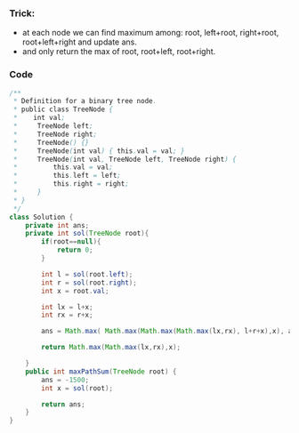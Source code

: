 
### Trick:
- at each node we can find maximum among: root, left+root, right+root, root+left+right and update ans.
- and only return the max of root, root+left, root+right.

### Code
```java
/**
 * Definition for a binary tree node.
 * public class TreeNode {
 *    int val;
 *     TreeNode left;
 *     TreeNode right;
 *     TreeNode() {}
 *     TreeNode(int val) { this.val = val; }
 *     TreeNode(int val, TreeNode left, TreeNode right) {
 *         this.val = val;
 *         this.left = left;
 *         this.right = right;
 *     }
 * }
 */
class Solution {
    private int ans;
    private int sol(TreeNode root){
        if(root==null){
            return 0;
        }

        int l = sol(root.left);
        int r = sol(root.right);
        int x = root.val;

        int lx = l+x;
        int rx = r+x;

        ans = Math.max( Math.max(Math.max(Math.max(lx,rx), l+r+x),x), ans);

        return Math.max(Math.max(lx,rx),x);

    }
    public int maxPathSum(TreeNode root) {
        ans = -1500;
        int x = sol(root);

        return ans;
    }
}
```